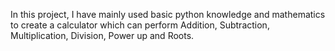 In this project, I have mainly used basic python knowledge and mathematics to create a calculator which can perform Addition, Subtraction, Multiplication, Division, Power up and Roots.
